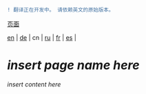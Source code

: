 ```diff
! 翻译正在开发中。 请依赖英文的原始版本。
```

[页面](https://github.com/syncloud/docs/blob/master/cn/index.md#页面)

[en](https://github.com/syncloud/platform/wiki/Docker) | 
[de](https://github.com/syncloud/docs/blob/master/de/content/Docker.md) | 
cn | 
[ru](https://github.com/syncloud/docs/blob/master/ru/content/Docker.md) | 
[fr](https://github.com/syncloud/docs/blob/master/fr/content/Docker.md) | 
[es](https://github.com/syncloud/docs/blob/master/es/content/Docker.md) | 

# *insert page name here*

*insert content here*
